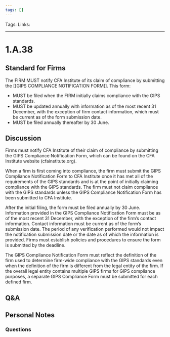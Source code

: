 ```yaml
---
tags: []
---
```

Tags:
Links: 
___
# 1.A.38
## Standard for Firms
The FIRM MUST notify CFA Institute of its claim of compliance by submitting the [[GIPS COMPLIANCE NOTIFICATION FORM]]. This form:
- MUST be filed when the FIRM initially claims compliance with the GIPS standards.
- MUST be updated annually with information as of the most recent 31 December, with the exception of firm contact information, which must be current as of the form submission date.
- MUST be filed annually thereafter by 30 June.
## Discussion
Firms must notify CFA Institute of their claim of compliance by submitting the GIPS Compliance Notification Form, which can be found on the CFA Institute website (cfainstitute.org).

When a firm is first coming into compliance, the firm must submit the GIPS Compliance Notification Form to CFA Institute once it has met all of the requirements of the GIPS standards and is at the point of initially claiming compliance with the GIPS standards. The firm must not claim compliance with the GIPS standards unless the GIPS Compliance Notification Form has been submitted to CFA Institute.

After the initial filing, the form must be filed annually by 30 June. Information provided in the GIPS Compliance Notification Form must be as of the most recent 31 December, with the exception of the firm’s contact information. Contact information must be current as of the form’s submission date. The period of any verification performed would not impact the notification submission date or the date as of which the information is provided. Firms must establish policies and procedures to ensure the form is submitted by the deadline.

The GIPS Compliance Notification Form must reflect the definition of the firm used to determine firm-wide compliance with the GIPS standards even when the definition of the firm is different from the legal entity of the firm. If the overall legal entity contains multiple GIPS firms for GIPS compliance purposes, a separate GIPS Compliance Form must be submitted for each defined firm.
## Q&A

## Personal Notes

### Questions